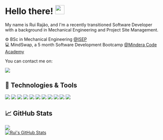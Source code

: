 
# Hello there! <img src="https://raw.githubusercontent.com/MartinHeinz/MartinHeinz/master/wave.gif" width="30px" height="30px" />

My name is Rui Rajão, and I'm a recently transitioned Software Developer with a background in Mechanical Engineering and Project Site Management.

:gear: BSc in Mechanical Engineering [@ISEP](https://www.isep.ipp.pt/) <br />
:computer: MindSwap, a 5 month Software Development Bootcamp  [@Mindera Code Academy](https://minderacodeacademy.com/) <br />

You can contact me on:
<!--- Github and mail:to --->
<a href="https://www.linkedin.com/in/rui-rajao//">
<img src="https://camo.githubusercontent.com/a80d00f23720d0bc9f55481cfcd77ab79e141606829cf16ec43f8cacc7741e46/68747470733a2f2f696d672e736869656c64732e696f2f62616467652f4c696e6b6564496e2d3030373742353f7374796c653d666f722d7468652d6261646765266c6f676f3d6c696e6b6564696e266c6f676f436f6c6f723d7768697465"/>
</a>

[//]: # (<a href="mailto:ruijmrajao@gmail.com?cc=ruijmrajao@gmail.com">)

[//]: # (  <img src="https://camo.githubusercontent.com/571384769c09e0c66b45e39b5be70f68f552db3e2b2311bc2064f0d4a9f5983b/68747470733a2f2f696d672e736869656c64732e696f2f62616467652f476d61696c2d4431343833363f7374796c653d666f722d7468652d6261646765266c6f676f3d676d61696c266c6f676f436f6c6f723d7768697465"/>)

[//]: # (</a>)

## 🔧 Technologies & Tools

<p>

  <!--- OS --->
[//]: # (  <img src="https://img.shields.io/badge/unix-FCC624?style=for-the-badge&logo=apple&logoColor=black">)

  <!--- Programming languages --->
  <img src="https://img.shields.io/badge/Java-ED8B00?style=for-the-badge&logo=java&logoColor=white">
  <img src="https://img.shields.io/badge/JavaScript-F7DF1E?style=for-the-badge&logo=javascript&logoColor=black">
  
<!--- Editors --->
  <img src="https://img.shields.io/badge/IntelliJ_IDEA-000000.svg?style=for-the-badge&logo=intellij-idea&logoColor=white">
  <img src="https://img.shields.io/badge/Visual_Studio_Code-0078D4?style=for-the-badge&logo=visual%20studio%20code&logoColor=white">
  
  <!--- Tools --->   
  <img src="https://img.shields.io/badge/GitHub-100000?style=for-the-badge&logo=github&logoColor=white">
  <img src="https://img.shields.io/badge/Spring-6DB33F?style=for-the-badge&logo=spring&logoColor=white">
  <img src="https://img.shields.io/badge/Docker-2496ED?style=for-the-badge&logo=docker&logoColor=white">
  <img src="https://img.shields.io/badge/MySQL-00000F?style=for-the-badge&logo=mysql&logoColor=white">

  <!--- Other tools, FE --->
  <img src="https://img.shields.io/badge/React-20232A?style=for-the-badge&logo=react&logoColor=61DAFB">
  <img src="https://img.shields.io/badge/HTML-239120?style=for-the-badge&logo=html5&logoColor=white">
  <img src="https://img.shields.io/badge/CSS-239120?&style=for-the-badge&logo=css3&logoColor=white">


</p>

## 📈 GitHub Stats

<a href="https://github.com/RuiRajao/RuiRajao">
  <img align="center" src="https://github-readme-stats-ruirajao.vercel.app/api/top-langs/?username=ruirajao&hide=html,Dockerfile,text,css&title_color=ffffff&text_color=c9cacc&icon_color=2bbc8a&bg_color=1d1f21&langs_count=2" />
</a>
<br>
<a href="https://github.com/RuiRajao/RuiRajao">
  <img align="center" src="https://github-readme-stats-ruirajao.vercel.app/api?username=ruirajao&show_icons=true&line_height=27&count_private=true&title_color=ffffff&text_color=c9cacc&icon_color=2bbc8a&bg_color=1d1f21" alt="Rui's GitHub Stats" />
</a>

[//]: # (<a href="https://github.com/ruirajao/blockbuster-simulator-imdb-springboot">)

[//]: # (  <img align="center" src="https://github-readme-stats-sigma-five.vercel.app/api/pin/?username=ruirajao&repo=blockbuster-simulator-imdb-springboot&title_color=ffffff&text_color=c9cacc&icon_color=2bbc8a&bg_color=1d1f21" />)

[//]: # (</a>)

[//]: # ()
[//]: # (<a href="https://github.com/ruirajao/connect-four-game-mpserver">)

[//]: # (  <img align="center" src="https://github-readme-stats-sigma-five.vercel.app/api/pin/?username=ruirajao&repo=connect-four-game-mpserver&title_color=ffffff&text_color=c9cacc&icon_color=2bbc8a&bg_color=1d1f21" />)

[//]: # (</a>    )

<!--Credit to where it's due-->

<!-- Resources -->
<!-- Icons: https://simpleicons.org/ -->
<!-- GitHub Stats: https://github.com/anuraghazra/github-readme-stats -->
<!-- Emojis: https://emojipedia.org/emoji/ -->
<!-- HTML Emojis: https://www.fileformat.info/index.htm -->
<!-- Shields: https://shields.io/ -->
<!-- Awesome GitHub Profile README: https://github.com/abhisheknaiidu/awesome-github-profile-readme -->
